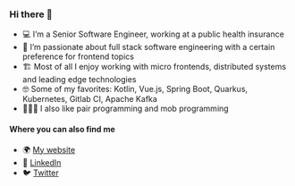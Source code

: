 ### Hi there 👋

- 💻 I’m a Senior Software Engineer, working at a public health insurance
- 🥞 I’m passionate about full stack software engineering with a certain preference for frontend topics
- 🏗 Most of all I enjoy working with micro frontends, distributed systems and leading edge technologies
- 🤓 Some of my favorites: Kotlin, Vue.js, Spring Boot, Quarkus, Kubernetes, Gitlab CI, Apache Kafka
- 🧑‍🤝‍🧑 I also like pair programming and mob programming

#### Where you can also find me

- 🌍 [My website](https://thr0n.github.io/)
- 🔵 [LinkedIn](https://www.linkedin.com/in/boelcke/)
- 🐦 [Twitter](https://twitter.com/hthr0n)


<!--
**thr0n/thr0n** is a ✨ _special_ ✨ repository because its `README.md` (this file) appears on your GitHub profile.

Here are some ideas to get you started:

- 🔭 I’m currently working on ...
- 🌱 I’m currently learning ...
- 👯 I’m looking to collaborate on ...
- 🤔 I’m looking for help with ...
- 💬 Ask me about ...
- 📫 How to reach me: ...
- 😄 Pronouns: ...
- ⚡ Fun fact: ...
-->
